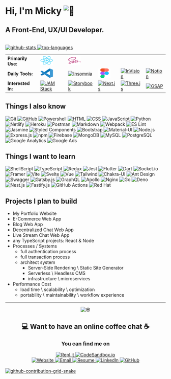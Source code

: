 # Hi, I'm Micky <img alt="👋" width="30" src="https://raw.githubusercontent.com/MartinHeinz/MartinHeinz/master/wave.gif" />

## A Front-End, UX/UI Developer.

<br/>

<a href="https://github.com/awwmicky">
  <img alt="github-stats" height="180em" src="https://github-readme-stats.vercel.app/api?username=awwmicky&theme=blue-green&include_all_commits=true&count_private=true&show_icons=true" />
  <img alt="top-languages" height="180em" src="https://github-readme-stats.vercel.app/api/top-langs/?username=awwmicky&theme=blue-green&layout=compact&langs_count=5" />
</a>

<table>
  <!-- <tr> <td>+</td> </tr> -->
  <!-- <a title="" target="_blank" href=""><img alt="" src="" /></a> -->
  <tr>
    <td><b>Primarily Use:</b></td>
    <td>
      <a title="React" target="_blank" href="https://reactjs.org/">
        <img alt="React" height="30" width="40" src="https://raw.githubusercontent.com/devicons/devicon/master/icons/react/react-original.svg" />
      </a>
    </td>
    <td>
      <a title="Sass" target="_blank" href="https://sass-lang.com/">
        <img alt="Sass" height="30" width="40" src="https://raw.githubusercontent.com/devicons/devicon/master/icons/sass/sass-original.svg" />
      </a>
    </td>
  </tr>
  <tr> 
    <td><b>Daily Tools:</b></td>
    <td>
      <a title="VS Code" target="_blank" href="https://code.visualstudio.com/">
        <img alt="VS Code" height="30" width="40" src="https://raw.githubusercontent.com/devicons/devicon/master/icons/vscode/vscode-original.svg" />
      </a>
    </td>
    <td>
      <a title="Insomnia" target="_blank" href="https://insomnia.rest/">
        <img alt="Insomnia" height="30" width="40" src="https://raw.githubusercontent.com/gilbarbara/logos/master/logos/insomnia.svg" />
      </a>
    </td>
    <td>
      <a title="Figma" target="_blank" href="https://www.figma.com/">
        <img alt="Figma" height="30" width="40" src="https://raw.githubusercontent.com/devicons/devicon/master/icons/figma/figma-original.svg" />
      </a>
    </td>
    <td>
      <a title="InVision" target="_blank" href="https://www.invisionapp.com/">
        <img alt="InVision" height="30" width="40" src="https://raw.githubusercontent.com/gilbarbara/logos/master/logos/invision-icon.svg" />
      </a>
    </td>
    <td>
      <a title="Notion" target="_blank" href="https://www.notion.so/">
        <img alt="Notion" height="30" width="30" src="https://static.cdnlogo.com/logos/n/50/notion.svg" />
      </a>
    </td>
  </tr>
  <tr> 
    <td><b>Interested In:</b></td>
    <td>
      <a target="_blank" href="https://jamstack.org/">
        <img alt="JAM Stack" src="https://img.shields.io/badge/JAM_Stack-F00080?style=flat-square&logo=jamstack&logoColor=white" />
      </a>
    </td>
    <td>
      <a target="_blank" href="https://storybook.js.org/">
        <img alt="Storybook" src="https://img.shields.io/badge/Storybook-FF4785?style=flat-square&logo=storybook&logoColor=white" />
      </a>
    </td>
    <td>
      <a target="_blank" href="https://nextjs.org/">
        <img alt="Next.js" src="https://img.shields.io/badge/Next.js-000000?style=flat-square&logo=nextdotjs&logoColor=white" />
      </a>
    </td>
    <td>
      <a target="_blank" href="https://threejs.org/">
        <img alt="Three.js" src="https://img.shields.io/badge/Three.js-black?style=flat-square&logo=three.js&logoColor=white" />
      </a>
    </td>
    <td>
      <a target="_blank" href="https://greensock.com/gsap/">
        <img alt="GSAP" src="https://img.shields.io/badge/Green_Sock-88CE02?style=flat-square&logo=greensock&logoColor=black" />
      </a>
    </td>
  </tr>
</table>

## Things I also know

<div>
  <!-- <img alt="" src="" /> -->
  <img alt="Git" src="https://img.shields.io/badge/Git-F05032?style=flat-square&logo=git&logoColor=white" />
  <img alt="GitHub" src="https://img.shields.io/badge/GitHub-333333?style=flat-square&logo=github&logoColor=white" />
  <img alt="Powershell" src="https://img.shields.io/badge/PowerShell-5391FE?style=flat-square&logo=PowerShell&logoColor=white" />
  <img alt="HTML" src="https://img.shields.io/badge/HTML-E34F26?style=flat-square&logo=html5&logoColor=white" />
  <img alt="CSS" src="https://img.shields.io/badge/CSS-1572B6?style=flat-square&logo=css3&logoColor=white" />
  <img alt="JavaScript" src="https://img.shields.io/badge/JavaScript-F7DF1E?style=flat-square&logo=javascript&logoColor=black" />
  <img alt="Python" src="https://img.shields.io/badge/Python-FFD43B?style=flat-square&logo=python&logoColor=darkgreen" />
  <img alt="Netlify" src="https://img.shields.io/badge/Netlify-00C7B7?style=flat-square&logo=netlify&logoColor=white" />
  <img alt="Heroku" src="https://img.shields.io/badge/Heroku-430098?style=flat-square&logo=heroku&logoColor=white" />
  <img alt="Postman" src="https://img.shields.io/badge/Postman-FF6C37?style=flat-square&logo=Postman&logoColor=white" />
  <img alt="Markdown" src="https://img.shields.io/badge/Markdown-000000?style=flat-square&logo=markdown&logoColor=white" />
  <img alt="Webpack" src="https://img.shields.io/badge/Webpack-8DD6F9?style=flat-square&logo=webpack&logoColor=white" />
  <img alt="ES Lint" src="https://img.shields.io/badge/ESlint-3A33D1?style=flat-square&logo=eslint&logoColor=white" />  
  <img alt="Jasmine" src="https://img.shields.io/badge/Jasmine-8A4182?style=flat-square&logo=Jasmine&logoColor=white" />
  <img alt="Styled Components" src="https://img.shields.io/badge/Styled_Components-db7092?style=flat-square&logo=styled-components&logoColor=white" />
  <img alt="Bootstrap" src="https://img.shields.io/badge/Bootstrap-563D7C?style=flat-square&logo=bootstrap&logoColor=white" />
  <img alt="Material-UI" src="https://img.shields.io/badge/Material--UI-0081CB?style=flat-square&logo=material-ui&logoColor=white" />
  <img alt="Node.js" src="https://img.shields.io/badge/Node.js-43853d?style=flat-square&logo=Node.js&logoColor=white" />
  <img alt="Express.js" src="https://img.shields.io/badge/Express.js-%23404d59.svg?style=flat-square&logo=express&logoColor=white" />
  <img alt="npm" src="https://img.shields.io/badge/npm-CB3837?style=flat-square&logo=npm&logoColor=white" />
  <img alt="Firebase" src="https://img.shields.io/badge/Firebase-ffca28?style=flat-square&logo=firebase&logoColor=black" />
  <img alt="MongoDB" src="https://img.shields.io/badge/MongoDB-13aa52?style=flat-square&logo=mongodb&logoColor=white" />
  <img alt="MySQL" src="https://img.shields.io/badge/MySQL-00000F?style=flat-square&logo=mysql&logoColor=white" />
  <img alt="PostgreSQL" src="https://img.shields.io/badge/PostgreSQL-316192?style=flat-square&logo=postgresql&logoColor=white" />
  <img alt="Google Analytics" src="https://img.shields.io/badge/Google_Analytics-E37400?style=flat-square&logo=google%20analytics&logoColor=white" />
  <img alt="Google Ads" src="https://img.shields.io/badge/Google_Ads-3c8bd8?style=flat-square&logo=google%20ads&logoColor=white" />
</div>

## Things I want to learn

<div>
  <!-- <img alt="" src="" /> -->
  <img alt="ShellScript" src="https://img.shields.io/badge/Shell_Script-121011?style=flat-square&logo=gnu-bash&logoColor=white" />
  <img alt="TypeScript" src="https://img.shields.io/badge/TypeScript-007ACC?style=flat-square&logo=typescript&logoColor=white" />
  <img alt="Redux" src="https://img.shields.io/badge/Redux-593D88?style=flat-square&logo=redux&logoColor=white" />
  <img alt="Jest" src="https://img.shields.io/badge/Jest-%23C21325?style=flat-square&logo=jest&logoColor=white" />
  <img alt="Flutter" src="https://img.shields.io/badge/Flutter-02569B?style=flat-square&logo=flutter&logoColor=white" />
  <img alt="Dart" src="https://img.shields.io/badge/Dart-0175C2?style=flat-square&logo=dart&logoColor=white" />
  <img alt="Socket.io" src="https://img.shields.io/badge/Socket.io-010101?&style=flat-square&logo=Socket.io&logoColor=white" />
  <img alt="Framer" src="https://img.shields.io/badge/Framer-black?style=flat-square&logo=framer&logoColor=blue" />
  <img alt="Vite" src="https://img.shields.io/badge/Vite-B73BFE?style=flat-square&logo=vite&logoColor=FFD62E" />
  <img alt="Svelte" src="https://img.shields.io/badge/Svelte.js-4A4A55?style=flat-square&logo=svelte&logoColor=FF3E00" />
  <img alt="Vue" src="https://img.shields.io/badge/Vue.js-35495E?style=flat-square&logo=vue.js&logoColor=4FC08D" />
  <img alt="Tailwind" src="https://img.shields.io/badge/Tailwind-38B2AC?style=flat-square&logo=tailwind-css&logoColor=white" />
  <img alt="Chakra-UI" src="https://img.shields.io/badge/Chakra--UI-319795?style=flat-square&logo=chakra-ui&logoColor=white" />
  <img alt="Ant Design" src="https://img.shields.io/badge/Ant%20Design-1890FF?style=flat-square&logo=antdesign&logoColor=white" />
  <img alt="Swagger" src="https://img.shields.io/badge/Swagger-85EA2D?style=flat-square&logo=Swagger&logoColor=white" />
  <img alt="Gatsby.js" src="https://img.shields.io/badge/Gatsby.js-663399?style=flat-square&logo=gatsby&logoColor=white" />
  <img alt="GraphQL" src="https://img.shields.io/badge/GraphQL-E10098?style=flat-square&logo=graphql&logoColor=white" />
  <img alt="Apollo" src="https://img.shields.io/badge/Apollo-311C87?style=flat-square&logo=apollo-graphql&logoColor=white" />
  <img alt="Nginx" src="https://img.shields.io/badge/Nginx-009639?style=flat-square&logo=nginx&logoColor=white" />
  <img alt="Go" src="https://img.shields.io/badge/Go-%2300ADD8.svg?style=flat-square&logo=go&logoColor=white" />
  <img alt="Deno" src="https://img.shields.io/badge/Deno-464647?style=flat-square&logo=deno&logoColor=white" />
  <img alt="Nest.js" src="https://img.shields.io/badge/Nest.js-%23E0234E.svg?style=flat-square&logo=nestjs&logoColor=white" />
  <img alt="Fastify.js" src="https://img.shields.io/badge/Fastify.js-202020?style=flat-square&logo=fastify&logoColor=white" />
  <img alt="GitHub Actions" src="https://img.shields.io/badge/GitHub_Actions-2088FF?style=flat-square&logo=github-actions&logoColor=white" />
  <img alt="Red Hat" src="https://img.shields.io/badge/Red%20Hat-EE0000?style=flat-square&logo=redhat&logoColor=white" />
</div>

## Projects I plan to build

- My Portfolio Website
- E-Commerce Web App
- Blog Web App
- Decentralized Chat Web App
- Live Stream Chat Web App
- any TypeScript projects: React & Node
- Processes / Systems
  - full authentication process
  - full transaction process
  - architect system
    - Server-Side Rendering \ Static Site Generator
    - Serverless \ Headless CMS
    - infrastructure \ microservices
- Performance Cost
  - load time \ scalability \ optimization
  - portability \ maintainability \ workflow experience

---

<div align="center">
  <img alt="😎" width="30" src="https://emojis.slackmojis.com/emojis/images/1531849430/4246/blob-sunglasses.gif" />
  <h2><b>💻 Want to have an online coffee chat ☕</b></h2>
  <h3>You can find me on</h3>
  <!-- <a target="_blank" href=""><img alt="" src="" /></a> -->

  <div>
    <a target="_blank" href="https://repl.it/@awwmicky">
      <img alt="Repl.it" src="https://img.shields.io/badge/Repl.it-%230D101E.svg?style=for-the-badge&logo=replit&logoColor=white" />
    </a>
    <a target="_blank" href="https://codesandbox.io/u/awwmicky/sandboxes">
      <img alt="CodeSandbox.io" src="https://img.shields.io/badge/CodeSandbox.io-000000?style=for-the-badge&logo=CodeSandbox&logoColor=white" />
    </a>
  </div>
  
  <div>
    <a target="_blank" href="https://www.aww-micky.com">
      <img alt="Website" src="https://img.shields.io/badge/Website-25D366?style=for-the-badge&logo=world&logoColor=white" />
    </a>
    <a href="mailto:michael_fred_alvarez@yahoo.com">
      <img alt="Email" src="https://img.shields.io/badge/Email-D14836?style=for-the-badge&logoColor=white" />
    </a>
    <a target="_blank" href="https://cutt.ly/michael-f-alvarez-cv">
      <img alt="Resume" src="https://img.shields.io/badge/Resume-EEEEEE.svg?style=for-the-badge&logoColor=FFF" />
    </a>
    <a target="_blank" href="https://www.linkedin.com/in/awwmicky">
      <img alt="LinkedIn" src="https://img.shields.io/badge/LinkedIn-0077B5?style=for-the-badge&logo=linkedin&logoColor=FFF" />
    </a>
    <a target="_blank" href="https://github.com/Arcane-404">
      <img alt="GitHub" src="https://img.shields.io/badge/Arcane404-100000?style=for-the-badge&logo=github&logoColor=FFF" />
    </a>
  </div>
</div>

<br />

<a title="open 'generate snake' demo" target="_blank" href="https://platane.github.io/snk">
  <img 
    alt="github-contribution-grid-snake" 
    src="https://github.com/awwmicky/awwmicky/blob/output/github-contribution-grid-snake.svg" 
  />
</a>